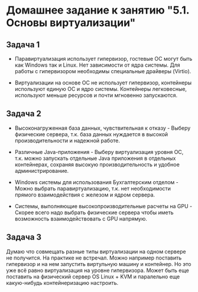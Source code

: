 # Домашнее задание к занятию "5.1. Основы виртуализации"

## Задача 1

- Паравиртуализация использует гипервизор, гостевые ОС могут быть как Windows так и Linux. Нет зависимости от ядра системы.
Для работы с гипервизором необходимы специальные драйверы (Virtio).

- Виртуализации на основе ОС не использует гипервизор, контейнеры используют единую ОС и ядро системы. 
Контейнеры легковесные, используют меньше ресурсов и почти мгновенно запускаются. 


## Задача 2

 - Высоконагруженная база данных, чувствительная к отказу - 
Выберу физические сервера, т.к. база данных нуждается в высокой производительности и надежной работе.

- Различные Java-приложения - 
Выберу виртуализация уровня ОС, т.к. можно запускать отдельные Java приложения в отдельных контейнерах, сохраняя высокую производительность и удобное администрирование.

- Windows системы для использования Бухгалтерским отделом - 
Можно выбрать паравиртуализацию, т.к. нет необходимости прямого взаимодействия с железом и ядром сервера.

- Системы, выполняющие высокопроизводительные расчеты на GPU - 
Скорее всего надо выбрать физические сервера чтобы иметь возможность взаимодействовать с GPU напрямую.


## Задача 3

Думаю что совмещать разные типы виртуализации на одном сервере не получится.
На практике не встречал.
Можно например поставить гипервизор и на нем запустить виртульную машину и контейнер.
Но это уже всё равно виртуализация на уровне гипервизора.
Может быть еще поставить на физический сервер OS Linux + KVM и паралельно еще какую-нибудь контейнеризацию настроить.


